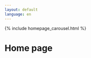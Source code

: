 ```yaml
---
layout: default
language: en
---
```


{% include homepage_carousel.html %}


<div class="container" id="homepage"><div class="row"><div class="col-12">

# Home page


</div></div></div>
